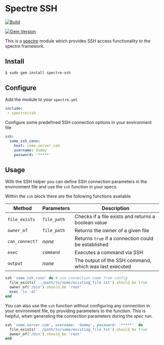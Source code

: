 # Spectre SSH

[![Build](https://github.com/ionos-spectre/spectre-ssh/actions/workflows/build.yml/badge.svg)](https://github.com/ionos-spectre/spectre-ssh/actions/workflows/build.yml)

[![Gem Version](https://badge.fury.io/rb/spectre-ssh.svg)](https://badge.fury.io/rb/spectre-ssh)

This is a [spectre](https://github.com/ionos-spectre/spectre-core) module which provides SSH access functionality to the spectre framework.

## Install

```bash
$ sudo gem install spectre-ssh
```

## Configure

Add the module to your `spectre.yml`

```yml
include:
 - spectre/ssh
```

Configure some predefined SSH connection options in your environment file

```yml
ssh:
  some_ssh_conn:
    host: some.server.com
    username: dummy
    password: '*****'
```

## Usage

With the SSH helper you can define SSH connection parameters in the environment file and use the `ssh` function in your specs.

Within the `ssh` block there are the following functions available

| Method         | Parameters  | Description                                            |
| -------        | ----------  | -----------                                            |
| `file_exists`  | `file_path` | Checks if a file exists and returns a boolean value    |
| `owner_of`     | `file_path` | Returns the owner of a given file                      |
| `can_connect?` | _none_      | Returns `true` if a connection could be established    |
| `exec`         | `command`   | Executes a command via SSH                             |
| `output`       | _none_      | The output of the SSH command, which was last executed |


```ruby
ssh 'some_ssh_conn' do # use connection name from config
  file_exists('../path/to/some/existing_file.txt').should_be true
  owner_of('/bin').should_be 'root'
  exec 'ls -al'
end
```

You can also use the `ssh` function without configuring any connection in your environment file, by providing parameters to the function.
This is helpful, when generating the connection parameters during the *spec* run.

```ruby
ssh 'some.server.com', username: 'dummy', password: '*****'  do
  file_exists('../path/to/some/existing_file.txt').should_be true
  owner_of('/bin').should_be 'root'
end
```
